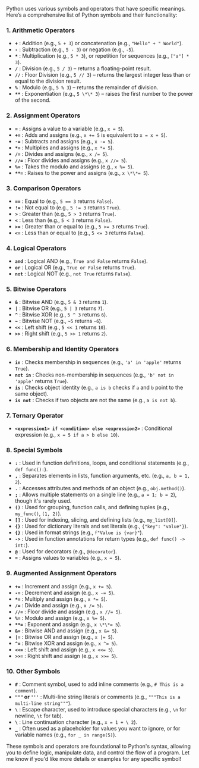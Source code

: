 Python uses various symbols and operators that have specific meanings. Here’s a comprehensive list of Python symbols and their functionality:

### 1. **Arithmetic Operators**

- **`+`** : Addition (e.g., `5 + 3`) or concatenation (e.g., `"Hello" + " World"`).
- **`-`** : Subtraction (e.g., `5 - 3`) or negation (e.g., `-5`).
- **`*`** : Multiplication (e.g., `5 * 3`), or repetition for sequences (e.g., `["a"] * 3`).
- **`/`** : Division (e.g., `5 / 3`) – returns a floating-point result.
- **`//`** : Floor Division (e.g., `5 // 3`) – returns the largest integer less than or equal to the division result.
- **`%`** : Modulo (e.g., `5 % 3`) – returns the remainder of division.
- **`**`** : Exponentiation (e.g., `5 \*\* 3`) – raises the first number to the power of the second.

### 2. **Assignment Operators**

- **`=`** : Assigns a value to a variable (e.g., `x = 5`).
- **`+=`** : Adds and assigns (e.g., `x += 5` is equivalent to `x = x + 5`).
- **`-=`** : Subtracts and assigns (e.g., `x -= 5`).
- **`*=`** : Multiplies and assigns (e.g., `x *= 5`).
- **`/=`** : Divides and assigns (e.g., `x /= 5`).
- **`//=`** : Floor divides and assigns (e.g., `x //= 5`).
- **`%=`** : Takes the modulo and assigns (e.g., `x %= 5`).
- **`**=`** : Raises to the power and assigns (e.g., `x \*\*= 5`).

### 3. **Comparison Operators**

- **`==`** : Equal to (e.g., `5 == 3` returns `False`).
- **`!=`** : Not equal to (e.g., `5 != 3` returns `True`).
- **`>`** : Greater than (e.g., `5 > 3` returns `True`).
- **`<`** : Less than (e.g., `5 < 3` returns `False`).
- **`>=`** : Greater than or equal to (e.g., `5 >= 3` returns `True`).
- **`<=`** : Less than or equal to (e.g., `5 <= 3` returns `False`).

### 4. **Logical Operators**

- **`and`** : Logical AND (e.g., `True and False` returns `False`).
- **`or`** : Logical OR (e.g., `True or False` returns `True`).
- **`not`** : Logical NOT (e.g., `not True` returns `False`).

### 5. **Bitwise Operators**

- **`&`** : Bitwise AND (e.g., `5 & 3` returns `1`).
- **`|`** : Bitwise OR (e.g., `5 | 3` returns `7`).
- **`^`** : Bitwise XOR (e.g., `5 ^ 3` returns `6`).
- **`~`** : Bitwise NOT (e.g., `~5` returns `-6`).
- **`<<`** : Left shift (e.g., `5 << 1` returns `10`).
- **`>>`** : Right shift (e.g., `5 >> 1` returns `2`).

### 6. **Membership and Identity Operators**

- **`in`** : Checks membership in sequences (e.g., `'a' in 'apple'` returns `True`).
- **`not in`** : Checks non-membership in sequences (e.g., `'b' not in 'apple'` returns `True`).
- **`is`** : Checks object identity (e.g., `a is b` checks if `a` and `b` point to the same object).
- **`is not`** : Checks if two objects are not the same (e.g., `a is not b`).

### 7. **Ternary Operator**

- **`<expression1> if <condition> else <expression2>`** : Conditional expression (e.g., `x = 5 if a > b else 10`).

### 8. **Special Symbols**

- **`:`** : Used in function definitions, loops, and conditional statements (e.g., `def func():`).
- **`,`** : Separates elements in lists, function arguments, etc. (e.g., `a, b = 1, 2`).
- **`.`** : Accesses attributes and methods of an object (e.g., `obj.method()`).
- **`;`** : Allows multiple statements on a single line (e.g., `a = 1; b = 2`), though it's rarely used.
- **`()`** : Used for grouping, function calls, and defining tuples (e.g., `my_func()`, `(1, 2)`).
- **`[]`** : Used for indexing, slicing, and defining lists (e.g., `my_list[0]`).
- **`{}`** : Used for dictionary literals and set literals (e.g., `{"key": "value"}`).
- **`{}`** : Used in format strings (e.g., `f"Value is {var}"`).
- **`->`** : Used in function annotations for return types (e.g., `def func() -> int:`).
- **`@`** : Used for decorators (e.g., `@decorator`).
- **`=`** : Assigns values to variables (e.g., `x = 5`).

### 9. **Augmented Assignment Operators**

- **`+=`** : Increment and assign (e.g., `x += 5`).
- **`-=`** : Decrement and assign (e.g., `x -= 5`).
- **`*=`** : Multiply and assign (e.g., `x *= 5`).
- **`/=`** : Divide and assign (e.g., `x /= 5`).
- **`//=`** : Floor divide and assign (e.g., `x //= 5`).
- **`%=`** : Modulo and assign (e.g., `x %= 5`).
- **`**=`** : Exponent and assign (e.g., `x \*\*= 5`).
- **`&=`** : Bitwise AND and assign (e.g., `x &= 5`).
- **`|=`** : Bitwise OR and assign (e.g., `x |= 5`).
- **`^=`** : Bitwise XOR and assign (e.g., `x ^= 5`).
- **`<<=`** : Left shift and assign (e.g., `x <<= 5`).
- **`>>=`** : Right shift and assign (e.g., `x >>= 5`).

### 10. **Other Symbols**

- **`#`** : Comment symbol, used to add inline comments (e.g., `# This is a comment`).
- **`"""` or `'''`** : Multi-line string literals or comments (e.g., `"""This is a multi-line string"""`).
- **`\`** : Escape character, used to introduce special characters (e.g., `\n` for newline, `\t` for tab).
- **`\`** : Line continuation character (e.g., `x = 1 + \ 2`).
- **`_`** : Often used as a placeholder for values you want to ignore, or for variable names (e.g., `for _ in range(5)`).

These symbols and operators are foundational to Python's syntax, allowing you to define logic, manipulate data, and control the flow of a program. Let me know if you'd like more details or examples for any specific symbol!
